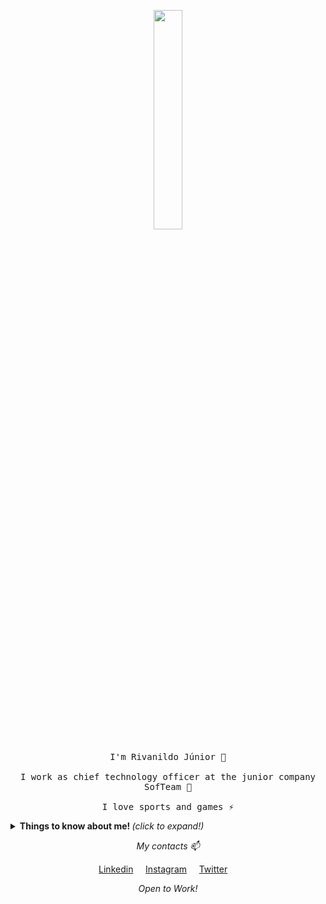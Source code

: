 <!--
**rivanildojr/rivanildojr** is a ✨ _special_ ✨ repository because its `README.md` (this file) appears on your GitHub profile.-->

<p align="center">
  <img src="https://media.giphy.com/media/MeJgB3yMMwIaHmKD4z/giphy.gif" width="30%">
  <br><br>
  <samp>
    I'm Rivanildo Júnior 👋
    <br><br>
    I work as chief technology officer at the junior company SofTeam 🔭
    <br><br>
    I love sports and games ⚡
  </samp>
</p>

<details>
  <summary> <b> Things to know about me! </b> <i>(click to expand!)</i> </summary>
  
  <br>

  ![Rivanildo github stats](https://github-readme-stats.vercel.app/api?username=rivanildojr&show_icons=true&theme=radical&title_color=fff&icon_color=79ff97)

  ---

  ### - Languages and Tools

  - HTML
  - CSS
  - JavaScript
  - React
  - React Native
  - Node.js
  - Express
  - MongoDB
  - PostgreSQL

  ---

  ### - I’m currently learning 🌱

  - Learning about software testing
  - Learning TypeScript
  - Learning frameworks Next.Js
  - Improving data structure with JavaScript
  - Improving skills in React and React Native

   ---

</details>

<p align="center"> 
  <i>My contacts 📫</i>
</p>

<p align="center">
  <a href="https://www.linkedin.com/in/rivanildojunior">Linkedin</a> &nbsp; &nbsp;
  <a href="https://instagram.com/rivasjr77">Instagram</a> &nbsp; &nbsp;
  <a href="https://twitter.com/rivanildojr7">Twitter</a> &nbsp; &nbsp;
</p>

<p align="center"> 
  <i>Open to Work!</i>
</p>
